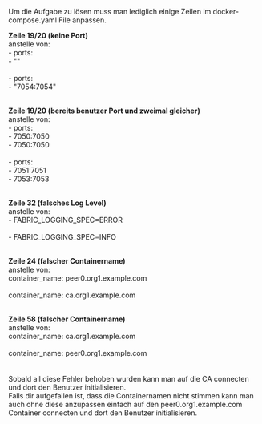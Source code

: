 <t>Um die Aufgabe zu lösen muss man lediglich einige Zeilen im docker-compose.yaml File anpassen.</t>

<strong>Zeile 19/20 (keine Port)</strong>
</br> anstelle von:
</br> - ports:
</br> - ""
</br>
</br> - ports:
</br> - "7054:7054"
</br>
</br>

<strong>Zeile 19/20 (bereits benutzer Port und zweimal gleicher)</strong>
</br> anstelle von:
</br> - ports:
</br> - 7050:7050
</br> - 7050:7050
</br>
</br> - ports:
</br> - 7051:7051
</br> - 7053:7053
</br>
</br>

<strong>Zeile 32 (falsches Log Level)</strong>
</br> anstelle von:
</br> - FABRIC_LOGGING_SPEC=ERROR
</br>
</br> - FABRIC_LOGGING_SPEC=INFO
</br>
</br>

<strong>Zeile 24 (falscher Containername)</strong>
</br> anstelle von:
</br> container_name: peer0.org1.example.com
</br>
</br> container_name: ca.org1.example.com
</br>
</br>

<strong>Zeile 58 (falscher Containername)</strong>
</br> anstelle von:
</br> container_name: ca.org1.example.com
</br>
</br> container_name: peer0.org1.example.com
</br>
</br>
</br>Sobald all diese Fehler behoben wurden kann man auf die CA connecten und dort den Benutzer initialisieren.
</br>Falls dir aufgefallen ist, dass die Containernamen nicht stimmen kann man auch ohne diese anzupassen einfach auf den peer0.org1.example.com Container connecten und dort den Benutzer initialisieren.